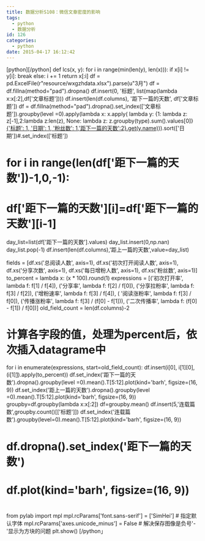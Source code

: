 ```yaml
---
title: 数据分析S108：微信文章密度的影响
tags:
  - python
  - 数据分析
id: 126
categories:
  - python
date: 2015-04-17 16:12:42
---
```


[python][/python] 
def lcs(x, y):
    for i in range(min(len(y), len(x))):
        if x[i] != y[i]:
            break
    else:
        i += 1
    return x[:i]
df = pd.ExcelFile(r"resource/wxgzhdata.xlsx").parse(u"3月")
df = df.fillna(method="pad").dropna()
df.insert(0, '标题', list(map(lambda x:x[:2],df['文章标题'])))
df.insert(len(df.columns), '距下一篇的天数', df['文章标题'])
df = df.fillna(method="pad").dropna().set_index(['文章标题']).groupby(level =0).apply(lambda x: x.apply(
    lambda y: {1: lambda z: z[-1],2:lambda z:len(z), None: lambda z: z.groupby(type).sum().values[0]}
    [{'标题': 1, '日期': 1, '粉丝数': 1,'距下一篇的天数':2}.get(y.name)](y))).sort(['日期'])#.set_index(['标题'])
# for i in range(len(df['距下一篇的天数'])-1,0,-1):
#     df['距下一篇的天数'][i]=df['距下一篇的天数'][i-1]
day_list=list(df['距下一篇的天数'].values)
day_list.insert(0,np.nan)
day_list.pop(-1)
df.insert(len(df.columns),'距上一篇的天数',value=day_list)

fields = [df.xs('总阅读人数', axis=1), df.xs('初次打开阅读人数', axis=1), df.xs('分享次数', axis=1), df.xs('每日增粉人数', axis=1),
          df.xs('粉丝数', axis=1)]
to_percent = lambda x: (x * 100).round(1)
expressions = [('初次打开率', lambda f: f[1] / f[4]), ('分享率', lambda f: f[2] / f[0]), ('分享拉粉率', lambda f: f[3] / f[2]),
               ('增粉速率', lambda f: f[3] / f[4]), ( '阅读涨粉率', lambda f: f[3] / f[0]),
               ('传播涨粉率', lambda f: f[3] / (f[0] - f[1])), ('二次传播率', lambda f: (f[0] - f[1]) / f[0])]
old_field_count = len(df.columns)-2
# 计算各字段的值，处理为percent后，依次插入datagrame中
for i in enumerate(expressions, start=old_field_count):
    df.insert(i[0], i[1][0], (i[1][1](fields)).apply(to_percent))
df.set_index('距下一篇的天数').dropna().groupby(level =0).mean().T[5:12].plot(kind='barh', figsize=(16, 9))
df.set_index('距上一篇的天数').dropna().groupby(level =0).mean().T[5:12].plot(kind='barh', figsize=(16, 9))
groupby=df.groupby(lambda x:x[:2])
df=groupby.mean()
df.insert(5,'连载篇数',groupby.count()[['标题']])
df.set_index('连载篇数').groupby(level=0).mean().T[5:12].plot(kind='barh', figsize=(16, 9))
# df.dropna().set_index('距下一篇的天数')
# df.plot(kind='barh', figsize=(16, 9))
#
from pylab import mpl
mpl.rcParams['font.sans-serif'] = ['SimHei']  # 指定默认字体
mpl.rcParams['axes.unicode_minus'] = False  # 解决保存图像是负号'-'显示为方块的问题
plt.show()
[/python」